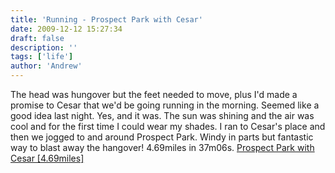 ```yaml
---
title: 'Running - Prospect Park with Cesar'
date: 2009-12-12 15:27:34
draft: false
description: ''
tags: ['life']
author: 'Andrew'
---
```


The head was hungover but the feet needed to move, plus I'd made a promise to Cesar that we'd be going running in the morning. Seemed like a good idea last night. Yes, and it was. The sun was shining and the air was cool and for the first time I could wear my shades. I ran to Cesar's place and then we jogged to and around Prospect Park. Windy in parts but fantastic way to blast away the hangover! 4.69miles in 37m06s. [Prospect Park with Cesar \[4.69miles\]](http://www.gmap-pedometer.com/?r=3363718)
